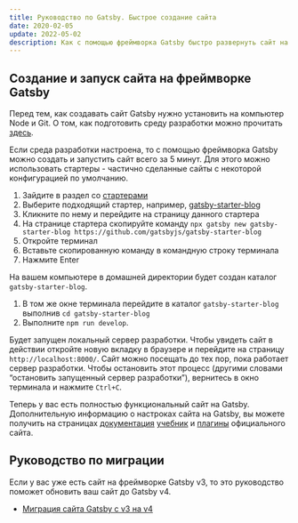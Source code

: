 ```yaml
---
title: Руководство по Gatsby. Быстрое создание сайта
date: 2020-02-05
update: 2022-05-02
description: Как с помощью фреймворка Gatsby быстро развернуть сайт на локальном компьютере
---
```


## Создание и запуск сайта на фреймворке Gatsby

Перед тем, как создавать сайт Gatsby нужно установить на компьютер Node и Git. О том, как подготовить среду разработки можно прочитать [здесь](../nastrojka-sredy-razrabotki-dlya-frejmvorka-gatsby).

Если среда разработки настроена, то с помощью фреймворка Gatsby можно создать и запустить сайт всего за 5 минут. Для этого можно использовать стартеры - частично сделанные сайты с некоторой конфигурацией по умолчанию.

1. Зайдите в раздел со [стартерами](https://www.gatsbyjs.com/starters)
2. Выберите подходящий стартер, например, [gatsby-starter-blog](https://www.gatsbyjs.com/starters/gatsbyjs/gatsby-starter-blog)
3. Кликните по нему и перейдите на страницу данного стартера
4. На странице стартера скопируйте команду `npx gatsby new gatsby-starter-blog https://github.com/gatsbyjs/gatsby-starter-blog`
5. Откройте терминал
6. Вставьте скопированную команду в командную строку терминала
7. Нажмите Enter

На вашем компьютере в домашней директории будет создан каталог `gatsby-starter-blog`.

1. В том же окне терминала перейдите в каталог `gatsby-starter-blog` выполнив `cd gatsby-starter-blog`
2. Выполните `npm run develop`.

Будет запущен локальный сервер разработки. Чтобы увидеть сайт в действии откройте новую вкладку в браузере и перейдите на страницу `http://localhost:8000/`. Сайт можно посещать до тех пор, пока работает сервер разработки. Чтобы остановить этот процесс (другими словами “остановить запущенный сервер разработки”), вернитесь в окно терминала и нажмите `Ctrl+C`.

Теперь у вас есть полностью функциональный сайт на Gatsby. Дополнительную информацию о настроках сайта на Gatsby, вы можете получить на страницах [документация](https://gatsbyjs.com/docs/) [учебник](https://www.gatsbyjs.com/docs/tutorial/) и [плагины](https://gatsbyjs.com/plugins/) официального сайта.

## Руководство по миграции

Если у вас уже есть сайт на фреймворке Gatsby v3, то это руководство поможет обновить ваш сайт до Gatsby v4.

- [Миграция сайта Gatsby с v3 на v4](https://www.gatsbyjs.com/docs/reference/release-notes/migrating-from-v3-to-v4/)
